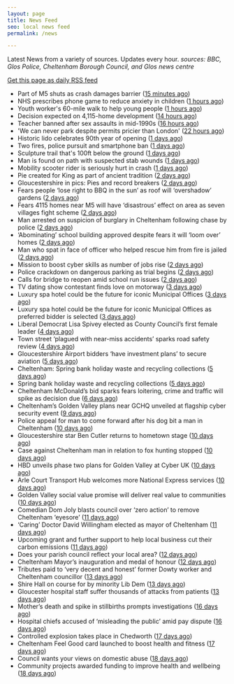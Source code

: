 ```yaml
---
layout: page
title: News Feed
seo: local news feed
permalink: /news

---
```


Latest News from a variety of sources. Updates every hour.
_sources: BBC, Glos Police, Cheltenham Borough Council, and Glos news centre_

[Get this page as daily RSS feed](/daily.rss)

<!-- news_marker starts -->
- Part of M5 shuts as crash damages barrier ([15 minutes ago](https://www.bbc.com/news/articles/c753qxz4093o))
- NHS prescribes phone game to reduce anxiety in children ([1 hours ago](https://www.bbc.com/news/articles/cev4ed9gygdo))
- Youth worker's 60-mile walk to help young people ([1 hours ago](https://www.bbc.com/news/articles/c2ewl10l80jo))
- Decision expected on 4,115-home development ([14 hours ago](https://www.bbc.com/news/articles/c2d5nld906po))
- Teacher banned after sex assaults in mid-1990s ([16 hours ago](https://www.bbc.com/news/articles/c0mr40430ego))
- 'We can never park despite permits pricier than London' ([22 hours ago](https://www.bbc.com/news/articles/cq544x9z6xqo))
- Historic lido celebrates 90th year of opening ([1 days ago](https://www.bbc.com/news/articles/ce39nny2212o))
- Two fires, police pursuit and smartphone ban ([1 days ago](https://www.bbc.com/news/articles/cd62jl7j2z5o))
- Sculpture trail that's 100ft below the ground ([1 days ago](https://www.bbc.com/news/articles/cgq335gp951o))
- Man is found on path with suspected stab wounds ([1 days ago](https://www.bbc.com/news/articles/c5yxl0lxv4lo))
- Mobility scooter rider is seriously hurt in crash ([1 days ago](https://www.bbc.com/news/articles/cx2eqqnx4zlo))
- Pie created for King as part of ancient tradition ([2 days ago](https://www.bbc.com/news/articles/ckgxxnve341o))
- Gloucestershire in pics: Pies and record breakers ([2 days ago](https://www.bbc.com/news/articles/clyvvpgg4xyo))
- Fears people ‘lose right to BBQ in the sun’ as roof will ‘overshadow’ gardens ([2 days ago](https://gloucesternewscentre.co.uk/fears-people-lose-right-to-bbq-in-the-sun-as-roof-will-overshadow-gardens/))
- Fears 4115 homes near M5 will have ‘disastrous’ effect on area as seven villages fight scheme ([2 days ago](https://gloucesternewscentre.co.uk/fears-4115-homes-near-m5-will-have-disastrous-effect-on-area-as-seven-villages-fight-scheme/))
- Man arrested on suspicion of burglary in Cheltenham following chase by police ([2 days ago](https://gloucesternewscentre.co.uk/man-arrested-on-suspicion-of-burglary-in-cheltenham-following-chase-by-police/))
- ‘Abominating’ school building approved despite fears it will ‘loom over’ homes ([2 days ago](https://gloucesternewscentre.co.uk/abominating-school-building-approved-despite-fears-it-will-loom-over-homes/))
- Man who spat in face of officer who helped rescue him from fire is jailed ([2 days ago](https://gloucesternewscentre.co.uk/man-who-spat-in-face-of-officer-who-helped-rescue-him-from-fire-is-jailed/))
- Mission to boost cyber skills as number of jobs rise ([2 days ago](https://www.bbc.com/news/articles/cp9200y2km0o))
- Police crackdown on dangerous parking as trial begins ([2 days ago](https://www.bbc.com/news/articles/c628gp87jljo))
- Calls for bridge to reopen amid school run issues ([2 days ago](https://www.bbc.com/news/articles/c7877jd3dw3o))
- TV dating show contestant finds love on motorway ([3 days ago](https://www.bbc.com/news/articles/cn84y0wnz2po))
- Luxury spa hotel could be the future for iconic Municipal Offices ([3 days ago](https://gloucesternewscentre.co.uk/luxury-spa-hotel-could-be-the-future-for-iconic-municipal-offices/))
- Luxury spa hotel could be the future for iconic Municipal Offices as preferred bidder is selected ([3 days ago](https://www.cheltenham.gov.uk/news/article/3014/luxury_spa_hotel_could_be_the_future_for_iconic_municipal_offices_as_preferred_bidder_is_selected))
- Liberal Democrat Lisa Spivey elected as County Council’s first female leader ([4 days ago](https://gloucesternewscentre.co.uk/liberal-democrat-lisa-spivey-elected-as-county-councils-first-female-leader/))
- Town street ‘plagued with near-miss accidents’ sparks road safety review ([4 days ago](https://gloucesternewscentre.co.uk/town-street-plagued-with-near-miss-accidents-sparks-road-safety-review/))
- Gloucestershire Airport bidders ‘have investment plans’ to secure aviation ([5 days ago](https://gloucesternewscentre.co.uk/gloucestershire-airport-bidders-have-investment-plans-to-secure-aviation/))
- Cheltenham: Spring bank holiday waste and recycling collections ([5 days ago](https://gloucesternewscentre.co.uk/cheltenham-spring-bank-holiday-waste-and-recycling-collections/))
- Spring bank holiday waste and recycling collections ([5 days ago](https://www.cheltenham.gov.uk/news/article/3013/spring_bank_holiday_waste_and_recycling_collections))
- Cheltenham McDonald’s bid sparks fears loitering, crime and traffic will spike as decision due ([6 days ago](https://gloucesternewscentre.co.uk/cheltenham-mcdonalds-bid-sparks-fears-loitering-crime-and-traffic-will-spike-as-decision-due/))
- Cheltenham’s Golden Valley plans near GCHQ unveiled at flagship cyber security event ([9 days ago](https://gloucesternewscentre.co.uk/cheltenhams-golden-valley-plans-near-gchq-unveiled-at-flagship-cyber-security-event/))
- Police appeal for man to come forward after his dog bit a man in Cheltenham ([10 days ago](https://gloucesternewscentre.co.uk/police-appeal-for-man-to-come-forward-after-his-dog-bit-a-man-in-cheltenham/))
- Gloucestershire star Ben Cutler returns to hometown stage ([10 days ago](https://gloucesternewscentre.co.uk/gloucestershire-star-ben-cutler-returns-to-hometown-stage/))
- Case against Cheltenham man in relation to fox hunting stopped ([10 days ago](https://gloucesternewscentre.co.uk/case-against-cheltenham-man-in-relation-to-fox-hunting-stopped/))
- HBD unveils phase two plans for Golden Valley at Cyber UK ([10 days ago](https://www.cheltenham.gov.uk/news/article/3012/hbd_unveils_phase_two_plans_for_golden_valley_at_cyber_uk))
- Arle Court Transport Hub welcomes more National Express services ([10 days ago](https://gloucesternewscentre.co.uk/arle-court-transport-hub-welcomes-more-national-express-services/))
- Golden Valley social value promise will deliver real value to communities ([10 days ago](https://www.cheltenham.gov.uk/news/article/3011/golden_valley_social_value_promise_will_deliver_real_value_to_communities))
- Comedian Dom Joly blasts council over ‘zero action’ to remove Cheltenham ‘eyesore’ ([11 days ago](https://gloucesternewscentre.co.uk/comedian-dom-joly-blasts-council-over-zero-action-to-remove-cheltenham-eyesore/))
- ‘Caring’ Doctor David Willingham elected as mayor of Cheltenham ([11 days ago](https://gloucesternewscentre.co.uk/caring-doctor-david-willingham-elected-as-mayor-of-cheltenham/))
- Upcoming grant and further support to help local business cut their carbon emissions ([11 days ago](https://www.cheltenham.gov.uk/news/article/3010/upcoming_grant_and_further_support_to_help_local_business_cut_their_carbon_emissions))
- Does your parish council reflect your local area? ([12 days ago](https://www.cheltenham.gov.uk/news/article/3009/does_your_parish_council_reflect_your_local_area))
- Cheltenham Mayor’s inauguration and medal of honour ([12 days ago](https://www.cheltenham.gov.uk/news/article/3008/cheltenham_mayors_inauguration_and_medal_of_honour))
- Tributes paid to ‘very decent and honest’ former Dowty worker and Cheltenham councillor ([13 days ago](https://gloucesternewscentre.co.uk/tributes-paid-to-very-decent-and-honest-former-dowty-worker-and-cheltenham-councillor/))
- Shire Hall on course for by minority Lib Dem ([13 days ago](https://gloucesternewscentre.co.uk/shire-hall-on-course-for-by-minority-lib-dem/))
- Gloucester hospital staff suffer thousands of attacks from patients ([13 days ago](https://gloucesternewscentre.co.uk/gloucester-hospital-staff-suffer-thousands-of-attacks-from-patients/))
- Mother’s death and spike in stillbirths prompts investigations ([16 days ago](https://gloucesternewscentre.co.uk/mothers-death-and-spike-in-stillbirths-prompts-investigations/))
- Hospital chiefs accused of ‘misleading the public’ amid pay dispute ([16 days ago](https://gloucesternewscentre.co.uk/hospital-chiefs-accused-of-misleading-the-public-amid-pay-dispute/))
- Controlled explosion takes place in Chedworth ([17 days ago](https://gloucesternewscentre.co.uk/controlled-explosion-takes-place-in-chedworth/))
- Cheltenham Feel Good card launched to boost health and fitness ([17 days ago](https://www.cheltenham.gov.uk/news/article/3007/cheltenham_feel_good_card_launched_to_boost_health_and_fitness))
- Council wants your views on domestic abuse ([18 days ago](https://gloucesternewscentre.co.uk/council-wants-your-views-on-domestic-abuse/))
- Community projects awarded funding to improve health and wellbeing ([18 days ago](https://www.cheltenham.gov.uk/news/article/3006/community_projects_awarded_funding_to_improve_health_and_wellbeing))

<!-- news_marker ends -->
